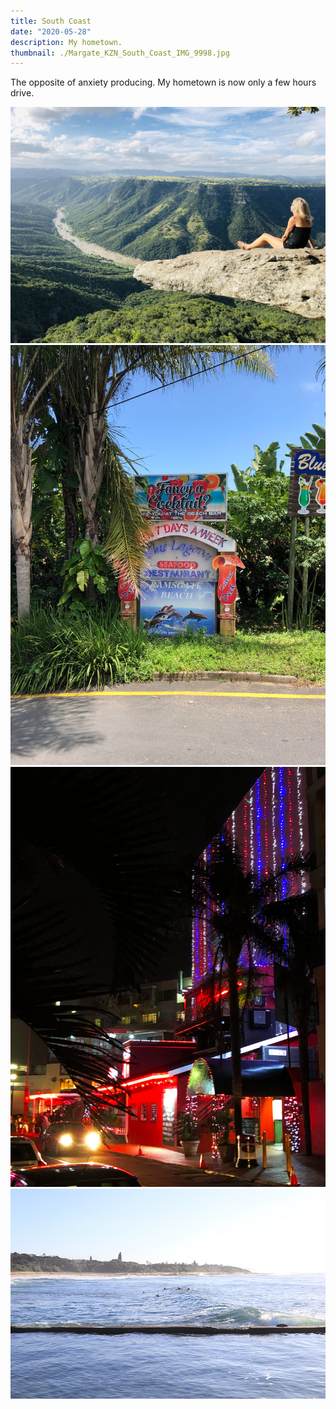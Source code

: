 ```yaml
---
title: South Coast
date: "2020-05-28"
description: My hometown.
thumbnail: ./Margate_KZN_South_Coast_IMG_9998.jpg
---
```


The opposite of anxiety producing. My hometown is now only a few hours drive.

![South Coast](./leopards_rock_KZN_Oribi.jpg)
![South Coast](./Ramsgate_South_Coast_KZN_IMG_2685.jpg)
![South Coast](./Margate_KZN_IMG_2690.jpg)
![South Coast](./south_coast_KZN_IMG_9978.jpg)
